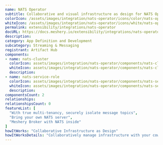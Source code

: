```yaml
---
name: NATS Operator
subtitle: Collaborative and visual infrastructure as design for NATS Operator
colorIcon: /assets/images/integration/nats-operator/icons/color/nats-operator-color.svg
whiteIcon: /assets/images/integration/nats-operator/icons/white/nats-operator-white.svg
permalink: extensibility/integrations/nats-operator
docURL: https://docs.meshery.io/extensibility/integrations/nats-operator
description: 
category: App Definition and Development
subcategory: Streaming & Messaging
registrant: Artifact Hub
components: 
- name: nats-cluster
  colorIcon: assets/images/integration/nats-operator/components/nats-cluster/icons/color/nats-cluster-color.svg
  whiteIcon: assets/images/integration/nats-operator/components/nats-cluster/icons/white/nats-cluster-white.svg
  description: 
- name: nats-service-role
  colorIcon: assets/images/integration/nats-operator/components/nats-service-role/icons/color/nats-service-role-color.svg
  whiteIcon: assets/images/integration/nats-operator/components/nats-service-role/icons/white/nats-service-role-white.svg
  description: 
componentsCount: 2
relationships: 
relationshipsCount: 0
featureList: [
  "With true multi-tenancy, securely isolate message topics",
  "Bring your own NATS server",
  "Meshery Broker with NATS inside"
]
howItWorks: "Collaborative Infrastructure as Design"
howItWorksDetails: "Collaboratively manage infrastructure with your coworkers synchronously sharing the same designs."
---
```

